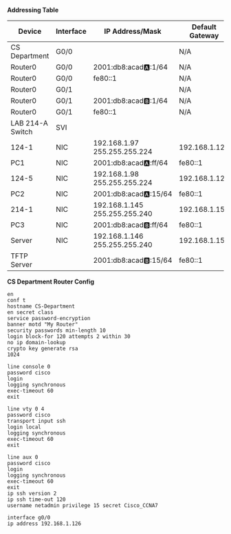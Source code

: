 **Addressing Table** 

| Device           | Interface | IP Address/Mask                  | Default Gateway |
| ---------------- | --------- | -------------------------------- | --------------- |
| CS Department    | G0/0      |                                  | N/A             |
| Router0          | G0/0      | 2001:db8:acad:a::1/64            | N/A             |
| Router0          | G0/0      | fe80::1                          | N/A             |
| Router0          | G0/1      |                                  | N/A             |
| Router0          | G0/1      | 2001:db8:acad:b::1/64            | N/A             |
| Router0          | G0/1      | fe80::1                          | N/A             |
| LAB 214-A Switch | SVI       |                                  |                 |
| 124-1            | NIC       | 192.168.1.97<br>255.255.255.224  | 192.168.1.126   |
| PC1              | NIC       | 2001:db8:acad:a::ff/64           | fe80::1         |
| 124-5            | NIC       | 192.168.1.98<br>255.255.255.224  | 192.168.1.126   |
| PC2              | NIC       | 2001:db8:acad:a::15/64           | fe80::1         |
| 214-1            | NIC       | 192.168.1.145<br>255.255.255.240 | 192.168.1.158   |
| PC3              | NIC       | 2001:db8:acad:b::ff/64           | fe80::1         |
| Server           | NIC       | 192.168.1.146<br>255.255.255.240 | 192.168.1.158   |
| TFTP Server      |           | 2001:db8:acad:b::15/64           | fe80::1         |

**CS Department Router Config**
```
en
conf t
hostname CS-Department
en secret class
service password-encryption
banner motd "My Router"
security passwords min-length 10
login block-for 120 attempts 2 within 30
no ip domain-lookup
crypto key generate rsa
1024

line console 0
password cisco
login
logging synchronous
exec-timeout 60
exit

line vty 0 4
password cisco
transport input ssh
login local
logging synchronous
exec-timeout 60
exit

line aux 0
password cisco
login
logging synchronous
exec-timeout 60
exit
ip ssh version 2
ip ssh time-out 120
username netadmin privilege 15 secret Cisco_CCNA7

interface g0/0
ip address 192.168.1.126
```